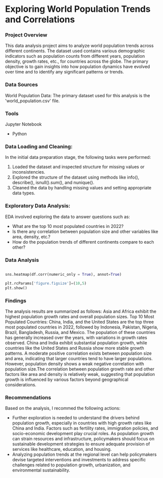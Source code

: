 # Exploring World Population Trends and Correlations

### Project Overview

This data analysis project aims to analyze world population trends across different continents. The dataset used contains various demographic indicators such as population counts from different years, population density, growth rates, etc., for countries across the globe. The primary objective is to gain insights into how population dynamics have evolved over time and to identify any significant patterns or trends.

### Data Sources

World Population Data: The primary dataset used for this analysis is the 'world_population.csv' file.

### Tools

Jupyter Notebook

- Python

  
### Data Loading and Cleaning:

In the initial data preparation stage, the following tasks were performed:
1. Loaded the dataset and inspected structure for missing values or inconsistencies.
2. Explored the structure of the dataset using methods like info(), describe(), isnull().sum(), and nunique().
3. Cleaned the data by handling missing values and setting appropriate data types.

### Exploratory Data Analysis:

EDA involved exploring the data to answer questions such as:

- What are the top 10 most populated countries in 2022?
- Is there any correlation between population size and other variables like area, density, etc.?
- How do the population trends of different continents compare to each other?

### Data Analysis

```python

sns.heatmap(df.corr(numeric_only = True), annot=True)

plt.rcParams['figure.figsize']=(10,5)
plt.show()

```

### Findings

The analysis results are summarized as follows:
Asia and Africa exhibit the highest population growth rates and overall population sizes.
Top 10 Most Populated Countries: China, India, and the United States are the top three most populated countries in 2022, followed by Indonesia, Pakistan, Nigeria, Brazil, Bangladesh, Russia, and Mexico.
The population of these countries has generally increased over the years, with variations in growth rates observed. China and India exhibit substantial population growth, while countries like the United States and Russia show more stable growth patterns.
A moderate positive correlation exists between population size and area, indicating that larger countries tend to have larger populations. However, population density shows a weak negative correlation with population size.The correlation between population growth rate and other factors like area and density is relatively weak, suggesting that population growth is influenced by various factors beyond geographical considerations.

### Recommendations
Based on the analysis, I recommed the following actions:
- Further exploration is needed to understand the drivers behind population growth, especially in countries with high growth rates like China and India. Factors such as fertility rates, immigration policies, and socio-economic development play crucial roles. As population growth can strain resources and infrastructure, policymakers should focus on sustainable development strategies to ensure adequate provision of services like healthcare, education, and housing.
- Analyzing population trends at the regional level can help policymakers devise targeted interventions and investments to address specific challenges related to population growth, urbanization, and environmental sustainability.

